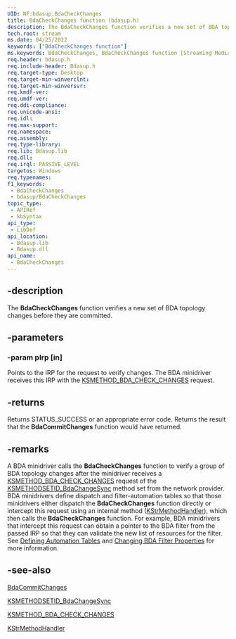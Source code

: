 ```yaml
---
UID: NF:bdasup.BdaCheckChanges
title: BdaCheckChanges function (bdasup.h)
description: The BdaCheckChanges function verifies a new set of BDA topology changes before they are committed.
tech.root: stream
ms.date: 04/25/2022
keywords: ["BdaCheckChanges function"]
ms.keywords: BdaCheckChanges, BdaCheckChanges function [Streaming Media Devices], bdaref_d60c7f03-8188-4be5-807c-e21384429341.xml, bdasup/BdaCheckChanges, stream.bdacheckchanges
req.header: bdasup.h
req.include-header: Bdasup.h
req.target-type: Desktop
req.target-min-winverclnt:
req.target-min-winversvr: 
req.kmdf-ver: 
req.umdf-ver: 
req.ddi-compliance: 
req.unicode-ansi: 
req.idl: 
req.max-support: 
req.namespace: 
req.assembly: 
req.type-library: 
req.lib: Bdasup.lib
req.dll: 
req.irql: PASSIVE_LEVEL
targetos: Windows
req.typenames: 
f1_keywords:
 - BdaCheckChanges
 - bdasup/BdaCheckChanges
topic_type:
 - APIRef
 - kbSyntax
api_type:
 - LibDef
api_location:
 - Bdasup.lib
 - Bdasup.dll
api_name:
 - BdaCheckChanges
---
```


## -description

The **BdaCheckChanges** function verifies a new set of BDA topology changes before they are committed.

## -parameters

### -param pIrp [in]

Points to the IRP for the request to verify changes. The BDA minidriver receives this IRP with the [KSMETHOD_BDA_CHECK_CHANGES](/windows-hardware/drivers/stream/ksmethod-bda-check-changes) request.

## -returns

Returns STATUS_SUCCESS or an appropriate error code. Returns the result that the **BdaCommitChanges** function would have returned.

## -remarks

A BDA minidriver calls the **BdaCheckChanges** function to verify a group of BDA topology changes after the minidriver receives a [KSMETHOD_BDA_CHECK_CHANGES](/windows-hardware/drivers/stream/ksmethod-bda-check-changes) request of the [KSMETHODSETID_BdaChangeSync](/windows-hardware/drivers/stream/ksmethodsetid-bdachangesync) method set from the network provider. BDA minidrivers define dispatch and filter-automation tables so that those minidrivers either dispatch the **BdaCheckChanges** function directly or intercept this request using an internal method ([KStrMethodHandler](/windows-hardware/drivers/ddi/ks/nc-ks-pfnkshandler)), which then calls the **BdaCheckChanges** function. For example, BDA minidrivers that intercept this request can obtain a pointer to the BDA filter from the passed IRP so that they can validate the new list of resources for the filter. See [Defining Automation Tables](/windows-hardware/drivers/stream/defining-automation-tables) and [Changing BDA Filter Properties](/windows-hardware/drivers/stream/changing-bda-filter-properties) for more information.

## -see-also

[BdaCommitChanges](/windows-hardware/drivers/ddi/bdasup/nf-bdasup-bdacommitchanges)

[KSMETHODSETID_BdaChangeSync](/windows-hardware/drivers/stream/ksmethodsetid-bdachangesync)

[KSMETHOD_BDA_CHECK_CHANGES](/windows-hardware/drivers/stream/ksmethod-bda-check-changes)

[KStrMethodHandler](/windows-hardware/drivers/ddi/ks/nc-ks-pfnkshandler)
